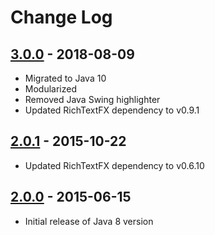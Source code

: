 # Change Log

## [3.0.0] - 2018-08-09
- Migrated to Java 10
- Modularized
- Removed Java Swing highlighter
- Updated RichTextFX dependency to v0.9.1

## [2.0.1] - 2015-10-22
- Updated RichTextFX dependency to v0.6.10

## [2.0.0] - 2015-06-15
- Initial release of Java 8 version


[3.0.0]: https://github.com/twalcari/java-prettify/releases/tag/v3.0.0
[2.0.1]: https://github.com/twalcari/java-prettify/releases/tag/v2.0.1
[2.0.0]: https://github.com/twalcari/java-prettify/releases/tag/v2.0.0